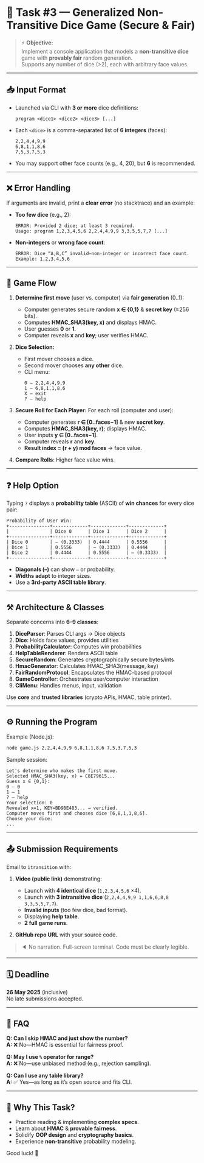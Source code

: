 # 🧩 Task #3 — Generalized Non-Transitive Dice Game (Secure & Fair)

> ⚡ **Objective:**  
Implement a console application that models a **non-transitive dice** game with **provably fair** random generation.  
Supports any number of dice (>2), each with arbitrary face values.

---

## 📥 Input Format

- Launched via CLI with **3 or more** dice definitions:  
  ```
  program <dice1> <dice2> <dice3> [...]
  ```
- Each `<dice>` is a comma-separated list of **6 integers** (faces):  
  ```
  2,2,4,4,9,9
  6,8,1,1,8,6
  7,5,3,7,5,3
  ```
- You may support other face counts (e.g., 4, 20), but **6** is recommended.

---

## ❌ Error Handling

If arguments are invalid, print a **clear error** (no stacktrace) and an example:

- **Too few dice** (e.g., 2):  
  ```
  ERROR: Provided 2 dice; at least 3 required.
  Usage: program 1,2,3,4,5,6 2,2,4,4,9,9 3,3,5,5,7,7 [...]
  ```
- **Non-integers** or **wrong face count**:  
  ```
  ERROR: Dice “A,B,C” invalid—non-integer or incorrect face count.
  Example: 1,2,3,4,5,6
  ```

---

## 🔄 Game Flow

1. **Determine first move** (user vs. computer) via **fair generation** (0..1):
   - Computer generates secure random **x ∈ {0,1}** & **secret key** (≥256 bits).
   - Computes **HMAC_SHA3(key, x)** and displays HMAC.
   - User guesses **0** or **1**.
   - Computer reveals **x** and **key**; user verifies HMAC.

2. **Dice Selection:**
   - First mover chooses a dice.
   - Second mover chooses **any other** dice.
   - CLI menu:  
     ```
     0 – 2,2,4,4,9,9
     1 – 6,8,1,1,8,6
     X – exit
     ? – help
     ```

3. **Secure Roll for Each Player:**
   For each roll (computer and user):
   - Computer generates **r ∈ [0..faces−1]** & new **secret key**.
   - Computes **HMAC_SHA3(key, r)**; displays HMAC.
   - User inputs **y ∈ [0..faces−1]**.
   - Computer reveals **r** and **key**.
   - **Result index = (r + y) mod faces** → face value.

4. **Compare Rolls**: Higher face value wins.

---

## ❓ Help Option

Typing `?` displays a **probability table** (ASCII) of **win chances** for every dice pair:

```
Probability of User Win:
+---------------+-------------+-------------+-------------+
|               | Dice 0      | Dice 1      | Dice 2      |
+---------------+-------------+-------------+-------------+
| Dice 0        | – (0.3333)  | 0.4444      | 0.5556      |
| Dice 1        | 0.5556      | – (0.3333)  | 0.4444      |
| Dice 2        | 0.4444      | 0.5556      | – (0.3333)  |
+---------------+-------------+-------------+-------------+
```

- **Diagonals (–)** can show `–` or probability.
- **Widths adapt** to integer sizes.
- Use a **3rd-party ASCII table library**.

---

## ⚒ Architecture & Classes

Separate concerns into **6–9 classes**:

1. **DiceParser**: Parses CLI args → Dice objects  
2. **Dice**: Holds face values, provides utilities  
3. **ProbabilityCalculator**: Computes win probabilities  
4. **HelpTableRenderer**: Renders ASCII table  
5. **SecureRandom**: Generates cryptographically secure bytes/ints  
6. **HmacGenerator**: Calculates HMAC_SHA3(message, key)  
7. **FairRandomProtocol**: Encapsulates the HMAC-based protocol  
8. **GameController**: Orchestrates user/computer interaction  
9. **CliMenu**: Handles menus, input, validation  

Use **core** and **trusted libraries** (crypto APIs, HMAC, table printer).

---

## ⚙️ Running the Program

Example (Node.js):
```bash
node game.js 2,2,4,4,9,9 6,8,1,1,8,6 7,5,3,7,5,3
```

Sample session:
```
Let's determine who makes the first move.
Selected HMAC_SHA3(key, x) = C8E79615...
Guess x ∈ {0,1}:
0 – 0
1 – 1
? – help
Your selection: 0
Revealed x=1, KEY=BD9BE483... → verified.
Computer moves first and chooses dice [6,8,1,1,8,6].
Choose your dice:
...
```

---

## 📤 Submission Requirements

Email to `itransition` with:

1. **Video (public link)** demonstrating:  
   - Launch with **4 identical dice** (`1,2,3,4,5,6` ×4).  
   - Launch with **3 intransitive dice** (`2,2,4,4,9,9 1,1,6,6,8,8 3,3,5,5,7,7`).  
   - **Invalid inputs** (too few dice, bad format).  
   - Displaying **help table**.  
   - **2 full game runs**.

2. **GitHub repo URL** with your source code.

> 🔈 No narration. Full-screen terminal. Code must be clearly legible.

---

## 🗓️ Deadline

**26 May 2025** (inclusive)  
No late submissions accepted.

---

## 🙋 FAQ

**Q: Can I skip HMAC and just show the number?**  
**A:** ❌ No—HMAC is essential for fairness proof.

**Q: May I use `%` operator for range?**  
**A:** ❌ No—use unbiased method (e.g., rejection sampling).

**Q: Can I use any table library?**  
**A:** ✅ Yes—as long as it’s open source and fits CLI.

---

## 🧠 Why This Task?

- Practice reading & implementing **complex specs**.  
- Learn about **HMAC** & **provable fairness**.  
- Solidify **OOP design** and **cryptography basics**.  
- Experience **non-transitive** probability modeling.

Good luck! 🚀
